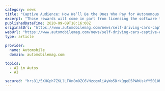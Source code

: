```yaml
---
category: news
title: "Captive Audience: How We’ll Be the Ones Who Pay for Autonomous Mobility"
excerpt: "Those rewards will come in part from licensing the software that powers self-driving cars, both to owners and to corporate customers. But an even larger, longer-tailed source of revenue in self ..."
publishedDateTime: 2020-09-09T18:16:00Z
originalUrl: "https://www.automobilemag.com/news/self-driving-cars-captive-audience-ads/"
webUrl: "https://www.automobilemag.com/news/self-driving-cars-captive-audience-ads/"
type: article

provider:
  name: Automobile
  domain: automobilemag.com

topics:
  - AI in Autos
  - AI

secured: "hrs81/5XHGph7ZKLlLFOn8mOZC6VNzcqmliAyWo5DrkQgeD5PAhUskfY501OMF+1MF4VlSD6iUnANNPFfXOvO+yaG2pu3DUN6r/4NSaLJpmsXZJU6ujRgy84nw01nVbYUvB1a9jS+h4vv+34RX9jbNwMJ2zHBiepfan1c7BBJYkmHQZ+rBplLtV+lJYDl/ZVuW8UFiQHE+lcPQ8IY58EJqWRGR1mIefWlN/BErSLUvXTOr2DP1m1KY2Fwcr5gWu6WLbkZ+U/1HmK5XqTUy0HUgRIDUDLnXrNaLm6JVLJXjqf69wfJhlrrrTwmmP45kY9ItTy/Xgd4XhDLlWoM8kptQWG1eNPIMiQUJ4Z6XrFWKk=;lJRDvrOaLkKnBs7OvfFzPQ=="
---
```


